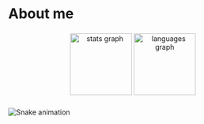 # About me

###

<div align="center">
  <img src="https://github-readme-stats.vercel.app/api?username=AllMaciente&hide_title=false&hide_rank=true&show_icons=true&include_all_commits=true&count_private=true&disable_animations=false&theme=gotham&locale=en&hide_border=true&order=1" height="125" alt="stats graph"  />
  <img src="https://github-readme-stats.vercel.app/api/top-langs?username=AllMaciente&locale=en&hide_title=false&layout=compact&card_width=320&langs_count=5&theme=gotham&hide_border=true&order=2" height="125" alt="languages graph"  />
</div>

###

<img src="https://raw.githubusercontent.com/AllMaciente/AllMaciente/output/snake.svg" alt="Snake animation" />

###

